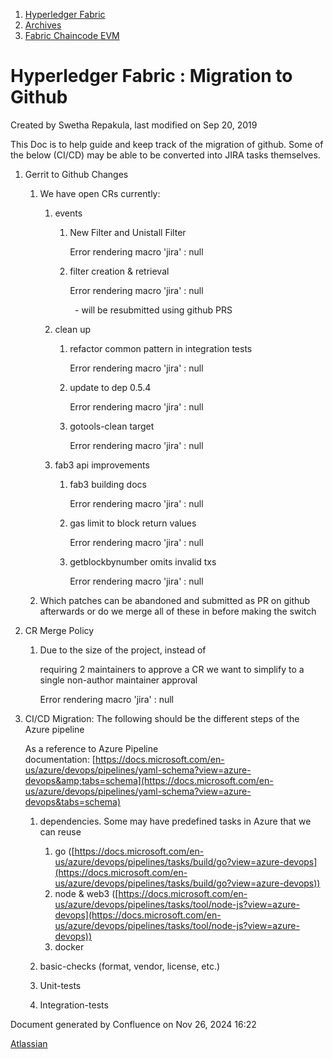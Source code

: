 1. [Hyperledger Fabric](index.html)
2. [Archives](Archives_22840389.html)
3. [Fabric Chaincode EVM](Fabric-Chaincode-EVM_22839612.html)

# Hyperledger Fabric : Migration to Github

Created by Swetha Repakula, last modified on Sep 20, 2019

This Doc is to help guide and keep track of the migration of github. Some of the below (CI/CD) may be able to be converted into JIRA tasks themselves.

1. Gerrit to Github Changes
   
   1. We have open CRs currently:
      
      1. events
         
         1. New Filter and Unistall Filter
            
            Error rendering macro 'jira' : null
         2. filter creation &amp; retrieval 
            
            Error rendering macro 'jira' : null
            
              - will be resubmitted using github PRS
      2. clean up
         
         1. refactor common pattern in integration tests 
            
            Error rendering macro 'jira' : null
         2. update to dep 0.5.4 
            
            Error rendering macro 'jira' : null
         3. gotools-clean target 
            
            Error rendering macro 'jira' : null
      3. fab3 api improvements
         
         1. fab3 building docs 
            
            Error rendering macro 'jira' : null
         2. gas limit to block return values 
            
            Error rendering macro 'jira' : null
         3. getblockbynumber omits invalid txs 
            
            Error rendering macro 'jira' : null
   2. Which patches can be abandoned and submitted as PR on github afterwards or do we merge all of these in before making the switch
2. CR Merge Policy
   
   1. Due to the size of the project, instead of
      
      requiring 2 maintainers to approve a CR we want to simplify to a single non-author maintainer approval
      
      Error rendering macro 'jira' : null
3. CI/CD Migration: The following should be the different steps of the Azure pipeline
   
   As a reference to Azure Pipeline documentation: [https://docs.microsoft.com/en-us/azure/devops/pipelines/yaml-schema?view=azure-devops&amp;tabs=schema](https://docs.microsoft.com/en-us/azure/devops/pipelines/yaml-schema?view=azure-devops&tabs=schema)
   
   1. dependencies. Some may have predefined tasks in Azure that we can reuse
      
      1. go ([https://docs.microsoft.com/en-us/azure/devops/pipelines/tasks/build/go?view=azure-devops](https://docs.microsoft.com/en-us/azure/devops/pipelines/tasks/build/go?view=azure-devops))
      2. node &amp; web3 ([https://docs.microsoft.com/en-us/azure/devops/pipelines/tasks/tool/node-js?view=azure-devops](https://docs.microsoft.com/en-us/azure/devops/pipelines/tasks/tool/node-js?view=azure-devops))
      3. docker
   2. basic-checks (format, vendor, license, etc.)
   3. Unit-tests
   4. Integration-tests

Document generated by Confluence on Nov 26, 2024 16:22

[Atlassian](http://www.atlassian.com/)
